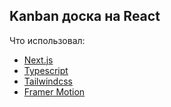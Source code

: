 ## Kanban доска на React

Что использовал:
- [Next.js](https://nextjs.org/)
- [Typescript](https://www.typescriptlang.org/)
- [Tailwindcss](https://tailwindcss.com/)
- [Framer Motion](https://www.framer.com/)
